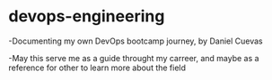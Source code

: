 # devops-engineering

-Documenting my own DevOps bootcamp journey, by Daniel Cuevas

-May this serve me as a guide throught my carreer, and maybe as a reference for other to learn more about the field
